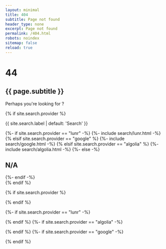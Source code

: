 ```yaml
--- 
layout: minimal
title: 404
subtitle: Page not found
header_type: none
excerpt: Page not found
permalink: /404.html
robots: noindex
sitemap: false
reload: true
---
```

<div class="my-auto text-center">
   <h1 {% if site.search.provider %}{%else%}class="display-1 font-weight-bold" {% endif %}>4<i class="fa fa-times-circle"></i>4</h1>
   <h2>{{ page.subtitle }}</h2>
</div>

<main class="container-lg pt-2 pb-5 {% if site.search.provider %}flex-fill{% endif %}">
<!-- (c) Ben Balter https://ben.balter.com/2022/06/30/helpful-404s-for-jekyll-and-github-pages/ -->
	<div class="row">
	  	<div class="col-md-8 offset-md-2 my-0 text-center">
			<div class="alert alert-warning text-center" role="alert">
			<p class="font-weight-bold my-0 py-1">Perhaps you're looking for <span id="four-oh-four-suggestion"></span>?</p>
			</div>
		</div>	
	</div>
   {% if site.search.provider %}
	<div class="row">
	        <div class="col-lg-8 offset-lg-2 my-auto text-center">
	        <p class="lead font-weight-bold">{{ site.search.label | default: 'Search' }} <i class="fa fa-search" aria-hidden="true"></i></p>
            {%- if site.search.provider == "lunr" -%}
            {%- include search/lunr.html -%}
             {% elsif site.search.provider == "google" %}
            {%- include search/google.html -%}
            {% elsif site.search.provider == "algolia" %}
            {%- include search/algolia.html -%}
            {%- else -%}
            <h2 class="mt-5 pt-5 display-4"> N/A </h2>
             {%- endif -%}
        </div>
	</div>
   {% endif %}
</main>

 <script>
		// Get root
 		{% assign homeurl = '/' | absolute_url %}

		// Vars
		let homeUrl = "{{ homeurl }}";
		// with no trailing '/'
		homeUrl = homeUrl.replace(/\/+$/, "");
		let currentUrl = window.location.href;
		let sitemap = "{{- 'sitemap.xml' | absolute_url -}}"

		// Based in https://ben.balter.com/2022/06/30/helpful-404s-for-jekyll-and-github-pages/

		// A: Function definition...
		// Own version of closest from 'fastest-levenshtein')

		// Single levestein dist https://stackoverflow.com/questions/18516942
		// Later implemented as js-levenshtein
		const levenshteinDistance = (s, t) => {
		    if (!s.length) return t.length;
		    if (!t.length) return s.length;
		    const arr = [];
		    for (let i = 0; i <= t.length; i++) {
		        arr[i] = [i];
		        for (let j = 1; j <= s.length; j++) {
		            arr[i][j] =
		                i === 0 ?
		                j :
		                Math.min(
		                    arr[i - 1][j] + 1,
		                    arr[i][j - 1] + 1,
		                    arr[i - 1][j - 1] + (s[j - 1] === t[i - 1] ? 0 : 1)
		                );
		        }
		    }
		    return arr[t.length][s.length];
		};


		const closest = (str, urls) => {
		    var arrayLength = urls.length;
		    var closest = []; // store their names within a local array

		    // Iterate over the distance
		    for (var i = 0; i < arrayLength; i++) {
		        closest.push(levenshteinDistance(str, urls[i]));
		    }

		    let min = closest[0];
		    let url = urls[0];

		    for (var i = 0; i < arrayLength; i++) {
		        if (closest[i] > 0) {
		            if (closest[i] < min) {
		                min = closest[i];
		                url = urls[i];
		            }
		        }
		    }

		    return url;
		};


		// END A: Function definition...

		//  https://ben.balter.com/2022/06/30/helpful-404s-for-jekyll-and-github-pages/

		const div = document.getElementById('four-oh-four-suggestion');
		if (div) {
		    const xhr = new XMLHttpRequest();

		    xhr.onload = () => {
		        if (xhr.status === 200) {
		            const xml = xhr.responseXML;
		            const urls = Array.from(xml.querySelectorAll('urlset > url > loc')).map((el) => el.textContent);
		            const relurl = new URL(closest(currentUrl, urls));
		            div.innerHTML = `<a class="alert-link font-weight-bolder" href="${relurl.href}">${relurl.href.replace(homeUrl, "")}</a>`;
		        } else {
		            div.innerHTML = '<a href="/">/</a>';
		        }
		    };

		    xhr.open('GET', `${sitemap}`);
		    xhr.send();

		}
</script>

{% if site.search.provider %}
<script src="https://code.jquery.com/jquery-3.5.1.slim.min.js" integrity="sha384-DfXdz2htPH0lsSSs5nCTpuj/zy4C+OGpamoFVy38MVBnE+IbbVYUew+OrCXaRkfj" crossorigin="anonymous"></script>
<script src="https://cdn.jsdelivr.net/npm/popper.js@1.16.0/dist/umd/popper.min.js" integrity="sha384-Q6E9RHvbIyZFJoft+2mJbHaEWldlvI9IOYy5n3zV9zzTtmI3UksdQRVvoxMfooAo" crossorigin="anonymous"></script>
<script src="https://stackpath.bootstrapcdn.com/bootstrap/4.5.0/js/bootstrap.min.js" integrity="sha384-OgVRvuATP1z7JjHLkuOU7Xw704+h835Lr+6QL9UvYjZE3Ipu6Tp75j7Bh/kR0JKI" crossorigin="anonymous"></script>
{% endif %}

{%- if site.search.provider == "lunr" -%}
  <style>
  @import url('https://fonts.googleapis.com/css2?family=Heebo:wght@300&display=swap');

  .lunr{
  font-family: 'Heebo', sans-serif;
  background-color: black;
  color: white;
  }
  </style>
<script src="https://unpkg.com/lunr/lunr.min.js"></script>
<script src="{{ '/assets/js/lunr/lunr-store.js' | absolute_url }}"></script>
<script src="{{ '/assets/js/lunr/lunr-search.js' | absolute_url }}"></script>
{% endif %}
{%- if site.search.provider == "algolia" -%}
<script src="https://cdn.jsdelivr.net/npm/algoliasearch@4/dist/algoliasearch-lite.umd.js"></script>
<script src="https://cdn.jsdelivr.net/npm/instantsearch.js@4"></script> 
<script src="{{ '/assets/js/algolia/algolia-search.js' | absolute_url }}"></script>
{% endif %}
{%- if site.search.provider == "google" -%}
<script src="{{ '/assets/js/google/google-search.js' | absolute_url }}"></script>
{% endif %}